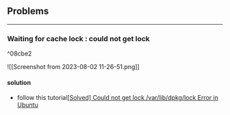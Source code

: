 ## Problems
---
### Waiting for cache lock : could not get lock

^08cbe2

![[Screenshot from 2023-08-02 11-26-51.png]]
#### solution
- follow this tutorial[[Solved] Could not get lock /var/lib/dpkg/lock Error in Ubuntu](https://itsfoss.com/could-not-get-lock-error/)